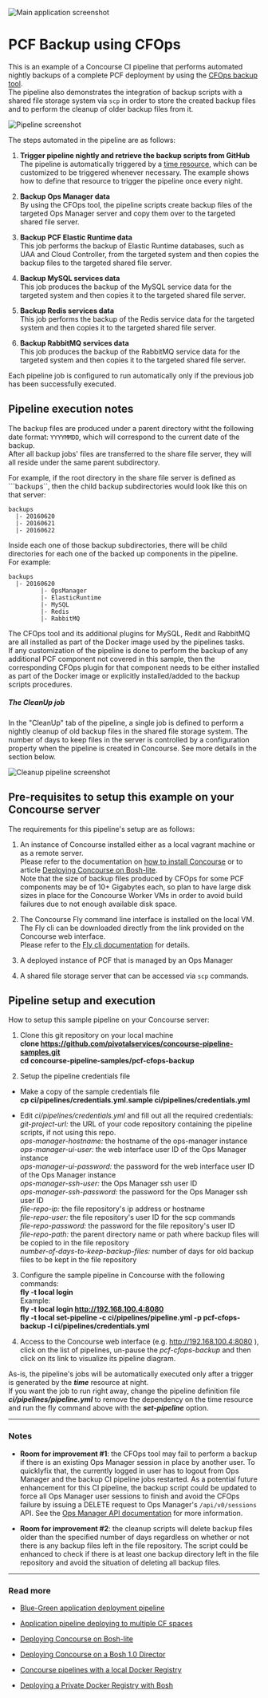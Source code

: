 ![Main application screenshot](https://raw.githubusercontent.com/pivotalservices/concourse-pipeline-samples/master/common/images/cfops-pipeline.jpg)

# PCF Backup using CFOps

This is an example of a Concourse CI pipeline that performs automated nightly backups of a complete PCF deployment by using the [CFOps backup tool](http://www.cfops.io/).  
The pipeline also demonstrates the integration of backup scripts with a shared file storage system via ```scp``` in order to store the created backup files and to perform the cleanup of older backup files from it.

![Pipeline screenshot](https://raw.githubusercontent.com/pivotalservices/concourse-pipeline-samples/master/common/images/pcf-cfops-backup-pipeline.jpg)

The steps automated in the pipeline are as follows:

1. **Trigger pipeline nightly and retrieve the backup scripts from GitHub**  
   The pipeline is automatically triggered by a [time resource](https://github.com/concourse/time-resource), which can be customized to be triggered whenever necessary. The example shows how to define that resource to trigger the pipeline once every night.

1. **Backup Ops Manager data**  
   By using the CFOps tool, the pipeline scripts create backup files of the targeted Ops Manager server and copy them over to the targeted shared file server.

1. **Backup PCF Elastic Runtime data**  
   This job performs the backup of Elastic Runtime databases, such as UAA and Cloud Controller, from the targeted system and then copies the backup files to the targeted shared file server.

1. **Backup MySQL services data**  
   This job produces the backup of the MySQL service data for the targeted system and then copies it to the targeted shared file server.

1. **Backup Redis services data**  
   This job performs the backup of the Redis service data for the targeted system and then copies it to the targeted shared file server.

1. **Backup RabbitMQ services data**  
   This job produces the backup of the RabbitMQ service data for the targeted system and then copies it to the targeted shared file server.

Each pipeline job is configured to run automatically only if the previous job has been successfully executed.

## Pipeline execution notes

The backup files are produced under a parent directory witht the following date format: ```YYYYMMDD```, which will correspond to the current date of the backup.  
After all backup jobs' files are transferred to the share file server, they will all reside under the same parent subdirectory.  

For example, if the root directory in the share file server is defined as ```backups``, then the child backup subdirectories would look like this on that server:
```
backups
  |- 20160620
  |- 20160621
  |- 20160622
```

Inside each one of those backup subdirectories, there will be child directories for each one of the backed up components in the pipeline.  
For example:
```
backups
  |- 20160620
         |- OpsManager
         |- ElasticRuntime
         |- MySQL
         |- Redis
         |- RabbitMQ
```

The CFOps tool and its additional plugins for MySQL, Redit and RabbitMQ are all installed as part of the Docker image used by the pipelines tasks.   
If any customization of the pipeline is done to perform the backup of any additional PCF component not covered in this sample, then the corresponding CFOps plugin for that component needs to be either installed as part of the Docker image or explicitly installed/added to the backup scripts procedures.

##### The CleanUp job
In the "CleanUp" tab of the pipeline, a single job is defined to perform a nightly cleanup of old backup files in the shared file storage system. The number of days to keep files in the server is controlled by a configuration property when the pipeline is created in Concourse. See more details in the section below.

![Cleanup pipeline screenshot](https://raw.githubusercontent.com/pivotalservices/concourse-pipeline-samples/master/common/images/pcf-cfops-backup-cleanup.jpg)

## Pre-requisites to setup this example on your Concourse server

The requirements for this pipeline's setup are as follows:

1. An instance of Concourse installed either as a local vagrant machine or as a remote server.  
   Please refer to the documentation on [how to install Concourse](http://concourse-ci.org/installing.html) or to article [Deploying Concourse on Bosh-lite](https://github.com/pivotalservices/concourse-pipeline-samples/tree/master/concourse-on-bosh-lite).  
   Note that the size of backup files produced by CFOps for some PCF components may be of 10+ Gigabytes each, so plan to have large disk sizes in place for the Concourse Worker VMs in order to avoid build failures due to not enough available disk space.

1. The Concourse Fly command line interface is installed on the local VM.  
   The Fly cli can be downloaded directly from the link provided on the Concourse web interface.  
   Please refer to the [Fly cli documentation](http://concourse-ci.org/fly-cli.html) for details.

1. A deployed instance of PCF that is managed by an Ops Manager

1. A shared file storage server that can be accessed via ```scp``` commands.

## Pipeline setup and execution

How to setup this sample pipeline on your Concourse server:

1. Clone this git repository on your local machine  
   __clone https://github.com/pivotalservices/concourse-pipeline-samples.git__  
   __cd concourse-pipeline-samples/pcf-cfops-backup__

1. Setup the pipeline credentials file
  * Make a copy of the sample credentials file  
  __cp ci/pipelines/credentials.yml.sample ci/pipelines/credentials.yml__  

  * Edit _ci/pipelines/credentials.yml_ and fill out all the required credentials:  
_git-project-url:_ the URL of your code repository containing the pipeline scripts, if not using this repo.  
_ops-manager-hostname:_ the hostname of the ops-manager instance   
_ops-manager-ui-user:_ the web interface user ID of the Ops Manager instance   
_ops-manager-ui-password:_ the password for the web interface user ID of the Ops Manager instance  
_ops-manager-ssh-user:_ the Ops Manager ssh user ID  
_ops-manager-ssh-password:_ the password for the Ops Manager ssh user ID  
_file-repo-ip:_ the file repository's ip address or hostname   
_file-repo-user:_ the file repository's user ID for the scp commands   
_file-repo-password:_ the password for the file repository's user ID   
_file-repo-path:_ the parent directory name or path where backup files will be copied to in the file repository    
_number-of-days-to-keep-backup-files:_ number of days for old backup files to be kept in the file repository   


3. Configure the sample pipeline in Concourse with the following commands:  
   __fly -t local login <concourse-url>__  
   Example:  
   __fly -t local login http://192.168.100.4:8080__  
   __fly -t local set-pipeline -c ci/pipelines/pipeline.yml -p pcf-cfops-backup -l ci/pipelines/credentials.yml__

4. Access to the Concourse web interface (e.g. http://192.168.100.4:8080 ), click on the list of pipelines, un-pause the _pcf-cfops-backup_ and then click on its link to visualize its pipeline diagram.

As-is, the pipeline's jobs will be automatically executed only after a trigger is generated by the ___time___ resource at night.   
If you want the job to run right away, change the pipeline definition file ___ci/pipelines/pipeline.yml___ to remove the dependency on the time resource and run the fly command above with the ___set-pipeline___ option.

---
### Notes
- __Room for improvement #1__: the CFOps tool may fail to perform a backup if there is an existing Ops Manager session in place by another user. To quicklyfix that, the currently logged in user has to logout from Ops Manager and the backup CI pipeline jobs restarted. As a potential future enhancement for this CI pipeline, the backup script could be updated to force all Ops Manager user sessions to finish and avoid the CFOps failure by issuing a DELETE request to Ops Manager's ```/api/v0/sessions``` API.  See the [Ops Manager API documentation](http://opsman-dev-api-docs.cfapps.io/#the-basics) for more information.  

- __Room for improvement #2__: the cleanup scripts will delete backup files older than the specified number of days regardless on whether or not there is any backup files left in the file repository. The script could be enhanced to check if there is at least one backup directory left in the file repository and avoid the situation of deleting all backup files.

---

### Read more
- [Blue-Green application deployment pipeline](https://github.com/pivotalservices/concourse-pipeline-samples/tree/master/blue-green-app-deployment)  

- [Application pipeline deploying to multiple CF spaces](https://github.com/pivotalservices/sample-app-pipeline)

- [Deploying Concourse on Bosh-lite](https://github.com/pivotalservices/concourse-pipeline-samples/tree/master/concourse-on-bosh-lite)

- [Deploying Concourse on a Bosh 1.0 Director](https://github.com/pivotalservices/concourse-pipeline-samples/tree/master/concourse-on-bosh-1.0)

- [Concourse pipelines with a local Docker Registry](https://github.com/pivotalservices/concourse-pipeline-samples/tree/master/private-docker-registry)

- [Deploying a Private Docker Registry with Bosh](https://github.com/pivotalservices/concourse-pipeline-samples/tree/master/private-docker-registry/docker-registry-release)
